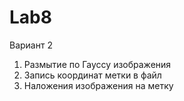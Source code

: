 # Lab8

Вариант 2

1) Размытие по Гауссу изображения
2) Запись координат метки в файл
3) Наложения изображения на метку
